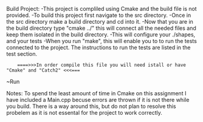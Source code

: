 Build Project:
-This project is compliled using Cmake and the build file is not provided. 
-To build this project first navigate to the src directory.
-Once in the src directory make a build directory and cd into it.
-Now that you are in the build directory type "cmake ../" this will connect all the needed files and keep them isolated in the build directory. 
-This will configure your ./shapes, and your tests
-When you run "make", this will enable you to to run the tests connected to the project. The instructions to run the tests are listed in the test section. 

        ====>>>In order compile this file you will need istall or have "Cmake" and "Catch2" <<<===

~Run


Notes:
To spend the least amount of time in Cmake on this assignment I have included a Main.cpp becuse errors are thrown if it is not there while you build. There is a way around this, but do not plan to resolve this probelem as it is not essental for the project to work correctly.
